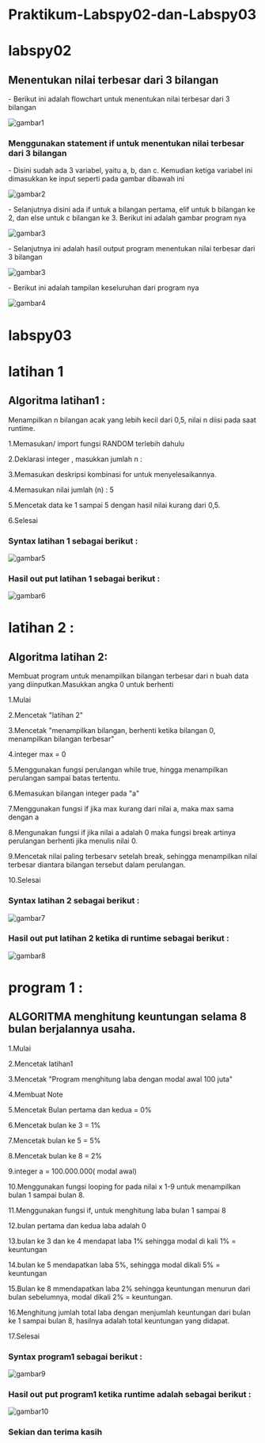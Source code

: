 # Praktikum-Labspy02-dan-Labspy03
# labspy02
## Menentukan nilai terbesar dari 3 bilangan
<p>- Berikut ini adalah flowchart untuk menentukan nilai terbesar dari 3 bilangan

![gambar1](ss/ssflowchart.PNG)
### Menggunakan statement if untuk menentukan nilai terbesar dari 3 bilangan
<P>- Disini sudah ada 3 variabel, yaitu a, b, dan c. Kemudian ketiga variabel ini dimasukkan ke input
seperti pada gambar dibawah ini

![gambar2](ss/ss.1.PNG)

<p>- Selanjutnya disini ada if untuk a bilangan pertama, elif untuk b bilangan ke 2, dan else untuk c bilangan ke 3. Berikut ini adalah gambar program nya

![gambar3](ss/ss.2.PNG)

<p>- Selanjutnya ini adalah hasil output program menentukan nilai terbesar dari 3 bilangan

![gambar3](ss/ss.3.PNG)

<p>- Berikut ini adalah tampilan keseluruhan dari program nya

![gambar4](ss/ssprogram.PNG)

# labspy03
# latihan 1
## Algoritma latihan1 :
Menampilkan n bilangan acak yang lebih kecil dari 0,5, nilai n diisi pada saat runtime.

1.Memasukan/ import fungsi RANDOM terlebih dahulu

2.Deklarasi integer , masukkan jumlah n :

3.Memasukan deskripsi kombinasi for untuk menyelesaikannya.

4.Memasukan nilai jumlah (n) : 5

5.Mencetak data ke 1 sampai 5 dengan hasil nilai kurang dari 0,5.

6.Selesai

### Syntax latihan 1 sebagai berikut :

![gambar5](ss/ss1.PNG)

### Hasil out put latihan 1 sebagai berikut :

![gambar6](ss/ss2.PNG)

# latihan 2 :
## Algoritma latihan 2:
Membuat program untuk menampilkan bilangan terbesar dari n buah data yang diinputkan.Masukkan angka 0 untuk berhenti

1.Mulai

2.Mencetak "latihan 2"

3.Mencetak "menampilkan bilangan, berhenti ketika bilangan 0, menampilkan bilangan terbesar"

4.integer max = 0

5.Menggunakan fungsi perulangan while true, hingga menampilkan perulangan sampai batas tertentu.

6.Memasukan bilangan integer pada "a"

7.Menggunakan fungsi if jika max kurang dari nilai a, maka max sama dengan a

8.Mengunakan fungsi if jika nilai a adalah 0 maka fungsi break artinya perulangan berhenti jika menulis nilai 0.

9.Mencetak nilai paling terbesarv setelah break, sehingga menampilkan nilai terbesar diantara bilangan tersebut dalam perulangan.

10.Selesai

### Syntax latihan 2 sebagai berikut :

![gambar7](ss/ss3.PNG)

### Hasil out put latihan 2 ketika di runtime sebagai berikut :

![gambar8](ss/ss4.PNG)

# program 1 :
## ALGORITMA menghitung keuntungan selama 8 bulan berjalannya usaha.
1.Mulai

2.Mencetak latihan1

3.Mencetak "Program menghitung laba dengan modal awal 100 juta"

4.Membuat Note

5.Mencetak Bulan pertama dan kedua = 0%

6.Mencetak bulan ke 3 = 1%

7.Mencetak bulan ke 5 = 5%

8.Mencetak bulan ke 8 = 2%

9.integer a = 100.000.000( modal awal)

10.Menggunakan fungsi looping for pada nilai x 1-9 untuk menampilkan bulan 1 sampai bulan 8.

11.Menggunakan fungsi if, untuk menghitung laba bulan 1 sampai 8

12.bulan pertama dan kedua laba adalah 0

13.bulan ke 3 dan ke 4 mendapat laba 1% sehingga modal di kali 1% = keuntungan

14.bulan ke 5 mendapatkan laba 5%, sehingga modal dikali 5% = keuntungan

15.Bulan ke 8 mmendapatkan laba 2% sehingga keuntungan menurun dari bulan sebelumnya, modal dikali 2% = keuntungan.

16.Menghitung jumlah total laba dengan menjumlah keuntungan dari bulan ke 1 sampai bulan 8, hasilnya adalah total keuntungan yang didapat.

17.Selesai

### Syntax program1 sebagai berikut :

![gambar9](ss/ss5.PNG)

### Hasil out put program1 ketika runtime adalah sebagai berikut :

![gambar10](ss/ss6.PNG)

### Sekian dan terima kasih
